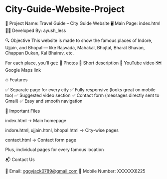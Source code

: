# City-Guide-Website-Project

📌 Project Name: Travel Guide – City Guide Website
  🖥️ Main Page: index.html
  👨‍💻 Developed By: ayush_less


  🔍 Objective
  This website is made to show the famous places of Indore, Ujjain, and Bhopal — like Rajwada, Mahakal, Bhojtal, Bharat Bhavan, Chappan Dukan, Kal Bhairav, etc.


  For each place, you'll get:
  📸 Photos
  📖 Short description
  🎥 YouTube video
  🗺️ Google Maps link


  🔥 Features

  ✅ Separate page for every city
  ✅ Fully responsive (looks great on mobile too)
  ✅ Suggested video section
  ✅ Contact form (messages directly sent to Gmail)
  ✅ Easy and smooth navigation


  📁 Important Files

  index.html → Main homepage

  indore.html, ujjain.html, bhopal.html → City-wise pages

  contact.html → Contact form page

  Plus, individual pages for every famous location



  📬 Contact Us

  📧 Email: oggyjack0789@gmail.com
  📱 Mobile Number: XXXXXX6225
